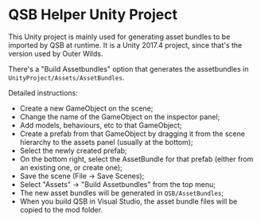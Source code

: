 # QSB Helper Unity Project

This Unity project is mainly used for generating asset bundles to be imported by QSB at runtime. It is a Unity 2017.4 project, since that's the version used by Outer Wilds.

There's a "Build Assetbundles" option that generates the assetbundles in `UnityProject/Assets/AssetBundles`.

Detailed instructions:

* Create a new GameObject on the scene;
* Change the name of the GameObject on the inspector panel;
* Add models, behaviours, etc to that GameObject;
* Create a prefab from that GameObject by dragging it from the scene hierarchy to the assets panel (usually at the bottom);
* Select the newly created prefab;
* On the bottom right, select the AssetBundle for that prefab (either from an existing one, or create one);
* Save the scene (File -> Save Scenes);
* Select "Assets" -> "Build Assetbundles" from the top menu;
* The new asset bundles will be generated in `QSB/AssetBundles`;
* When you build QSB in Visual Studio, the asset bundle files will be copied to the mod folder.
